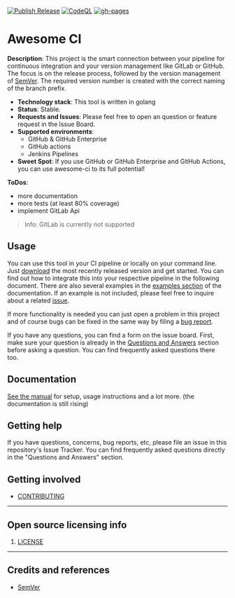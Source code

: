 [![Publish Release](https://github.com/fullstack-devops/awesome-ci/actions/workflows/Release.yaml/badge.svg)](https://github.com/fullstack-devops/awesome-ci/actions/workflows/Release.yaml)
[![CodeQL](https://github.com/fullstack-devops/awesome-ci/actions/workflows/codeql-analysis.yml/badge.svg)](https://github.com/fullstack-devops/awesome-ci/actions/workflows/codeql-analysis.yml)
[![gh-pages](https://github.com/fullstack-devops/awesome-ci/actions/workflows/pages/pages-build-deployment/badge.svg)](https://github.com/fullstack-devops/awesome-ci/actions/workflows/pages/pages-build-deployment)

# Awesome CI

**Description**: This project is the smart connection between your pipeline for continuous integration and your version management like GitLab or GitHub. The focus is on the release process, followed by the version management of [SemVer](https://semver.org/). The required version number is created with the correct naming of the branch prefix.

- **Technology stack**: This tool is written in golang
- **Status**: Stable.
- **Requests and Issues**: Please feel free to open an question or feature request in the Issue Board.
- **Supported environments**:
  - GitHub & GitHub Enterprise
  - GitHub actions
  - Jenkins Pipelines
- **Sweet Spot**: If you use GitHub or GitHub Enterprise and GitHub Actions, you can use awesome-ci to its full potential!

**ToDos**:

- more documentation
- more tests (at least 80% coverage)
- implement GitLab Api

> Info: GitLab is currently not supported

## Usage

You can use this tool in your CI pipeline or locally on your command line. Just [download](https://github.com/fullstack-devops/awesome-ci/releases/latest/download/awesome-ci) the most recently released version and get started. You can find out how to integrate this into your respective pipeline in the following document. There are also several examples in the [examples section](https://fullstack-devops.github.io/awesome-ci/docs/examples) of the documentation. If an example is not included, please feel free to inquire about a related [issue](https://github.com/fullstack-devops/awesome-ci/issues/new/choose).

If more functionality is needed you can just open a problem in this project and of course bugs can be fixed in the same way by filing a [bug report](https://github.com/fullstack-devops/awesome-ci/issues/new/choose).

If you have any questions, you can find a form on the issue board. First, make sure your question is already in the [Questions and Answers](https://fullstack-devops.github.io/awesome-ci/docs/questions_and_answers) section before asking a question. You can find frequently asked questions there too.

## Documentation

[See the manual](https://fullstack-devops.github.io/awesome-ci/) for setup, usage instructions and a lot more. (the documentation is still rising)

## Getting help

If you have questions, concerns, bug reports, etc, please file an issue in this repository's Issue Tracker.
You can find frequently asked questions directly in the "Questions and Answers" section.

## Getting involved

- [CONTRIBUTING](docs/CONTRIBUTING.md)

---

## Open source licensing info

1. [LICENSE](LICENSE)

---

## Credits and references

- [SemVer](https://semver.org/)
